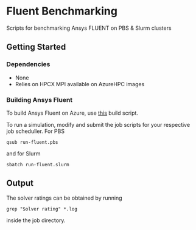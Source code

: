 # Fluent Benchmarking
Scripts for benchmarking Ansys FLUENT on PBS & Slurm clusters

## Getting Started

### Dependencies

* None 
* Relies on HPCX MPI available on AzureHPC images

### Building Ansys Fluent
To build Ansys Fluent on Azure, use [this](https://raw.githubusercontent.com/Azure/azurehpc/master/apps/fluent/install_fluent.sh) build script. 


To run a simulation, modify and submit the job scripts for your respective job scheduller. For PBS

```
qsub run-fluent.pbs
```
and for Slurm
```
sbatch run-fluent.slurm
```

## Output

The solver ratings can be obtained by running 
```
grep "Solver rating" *.log 
```
inside the job directory. 



